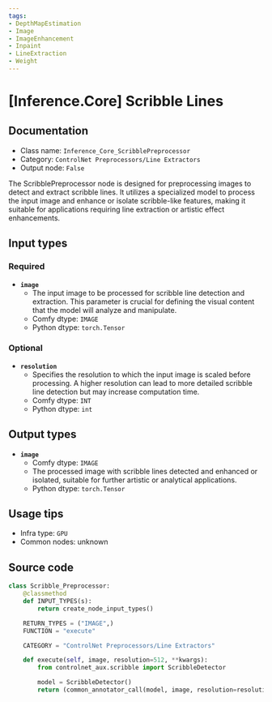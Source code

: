 ```yaml
---
tags:
- DepthMapEstimation
- Image
- ImageEnhancement
- Inpaint
- LineExtraction
- Weight
---
```


# [Inference.Core] Scribble Lines
## Documentation
- Class name: `Inference_Core_ScribblePreprocessor`
- Category: `ControlNet Preprocessors/Line Extractors`
- Output node: `False`

The ScribblePreprocessor node is designed for preprocessing images to detect and extract scribble lines. It utilizes a specialized model to process the input image and enhance or isolate scribble-like features, making it suitable for applications requiring line extraction or artistic effect enhancements.
## Input types
### Required
- **`image`**
    - The input image to be processed for scribble line detection and extraction. This parameter is crucial for defining the visual content that the model will analyze and manipulate.
    - Comfy dtype: `IMAGE`
    - Python dtype: `torch.Tensor`
### Optional
- **`resolution`**
    - Specifies the resolution to which the input image is scaled before processing. A higher resolution can lead to more detailed scribble line detection but may increase computation time.
    - Comfy dtype: `INT`
    - Python dtype: `int`
## Output types
- **`image`**
    - Comfy dtype: `IMAGE`
    - The processed image with scribble lines detected and enhanced or isolated, suitable for further artistic or analytical applications.
    - Python dtype: `torch.Tensor`
## Usage tips
- Infra type: `GPU`
- Common nodes: unknown


## Source code
```python
class Scribble_Preprocessor:
    @classmethod
    def INPUT_TYPES(s):
        return create_node_input_types()

    RETURN_TYPES = ("IMAGE",)
    FUNCTION = "execute"

    CATEGORY = "ControlNet Preprocessors/Line Extractors"

    def execute(self, image, resolution=512, **kwargs):
        from controlnet_aux.scribble import ScribbleDetector

        model = ScribbleDetector()
        return (common_annotator_call(model, image, resolution=resolution), )

```
